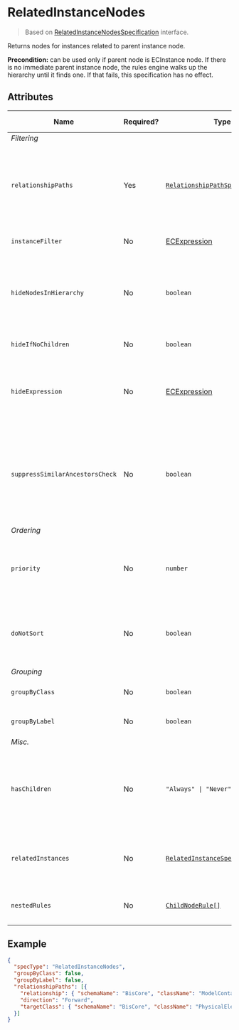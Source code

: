 # RelatedInstanceNodes

> Based on [RelatedInstanceNodesSpecification]($presentation-common) interface.

Returns nodes for instances related to parent instance node.

**Precondition:** can be used only if parent node is ECInstance node.
If there is no immediate parent instance node, the rules engine walks
up the hierarchy until it finds one. If that fails, this specification
has no effect.

## Attributes

| Name                            | Required? | Type                                                                                  | Default     | Meaning                                                                                                                                          | Performance Notes |
| ------------------------------- | --------- | ------------------------------------------------------------------------------------- | ----------- | ------------------------------------------------------------------------------------------------------------------------------------------------ | ----------------- |
| *Filtering*                     |
| `relationshipPaths`             | Yes       | [`RelationshipPathSpecification[]`](../Common-Rules/RelationshipPathSpecification.md) |             | List of [relationship path specifications](../Common-Rules/RelationshipPathSpecification.md) to follow when looking for related class instances. |
| `instanceFilter`                | No        | [ECExpression](./ECExpressions.md#instance-filter)                                    | `""`        | Condition for filtering instances                                                                                                                |
| `hideNodesInHierarchy`          | No        | `boolean`                                                                             | `false`     | Hide instance nodes provided by this specification and directly show their children.                                                             | Expensive         |
| `hideIfNoChildren`              | No        | `boolean`                                                                             | `false`     | Hide nodes if they don't have children.                                                                                                          | Expensive         |
| `hideExpression`                | No        | [ECExpression](./ECExpressions.md#specification)                                      | `""`        | An ECExpression that indicates whether a node should be hidden or not.                                                                           | Expensive         |
| `suppressSimilarAncestorsCheck` | No        | `boolean`                                                                             | `false`     | Suppress similar ancestor nodes' checking when creating nodes based on this specification. [See more](./InfiniteHierarchiesPrevention.md)        |
| *Ordering*                      |
| `priority`                      | No        | `number`                                                                              | `1000`      | Changes the order of specifications used to create nodes for specific branch.                                                                    |
| `doNotSort`                     | No        | `boolean`                                                                             | `false`     | Suppress default sorting of nodes returned by this specification.                                                                                | Improves          |
| *Grouping*                      |
| `groupByClass`                  | No        | `boolean`                                                                             | `true`      | Group instances by ECClass                                                                                                                       |
| `groupByLabel`                  | No        | `boolean`                                                                             | `true`      | Group instances by label                                                                                                                         | Expensive         |
| *Misc.*                         |
| `hasChildren`                   | No        | `"Always" \| "Never" \| "Unknown"`                                                    | `"Unknown"` | Tells the rules engine that nodes produced using this specification always or never have children.                                               | Improves          |
| `relatedInstances`              | No        | [`RelatedInstanceSpecification[]`](../Common-Rules/RelatedInstanceSpecification.md)   | `[]`        | Specifications of [related instances](../Common-Rules/RelatedInstanceSpecification.md) that can be used in nodes' creation.                      |
| `nestedRules`                   | No        | [`ChildNodeRule[]`](./ChildNodeRule.md)                                               | `[]`        | Specifications of [nested child node rules](./Terminology.md#nested-rule).                                                                       |

## Example

```JSON
{
  "specType": "RelatedInstanceNodes",
  "groupByClass": false,
  "groupByLabel": false,
  "relationshipPaths": [{
    "relationship": { "schemaName": "BisCore", "className": "ModelContainsElements" },
    "direction": "Forward",
    "targetClass": { "schemaName": "BisCore", "className": "PhysicalElement" }
  }]
}
```
